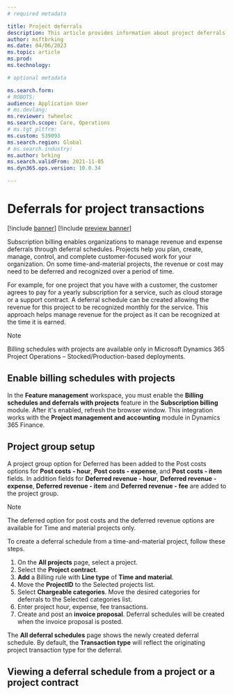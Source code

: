 ```yaml
---
# required metadata

title: Project deferrals
description: This article provides information about project deferrals feature, which lets you set up deferrals for project transactions for hour, expense, fee, and sales order.
author: msftbrking
ms.date: 04/06/2023
ms.topic: article
ms.prod: 
ms.technology: 

# optional metadata

ms.search.form:  
# ROBOTS: 
audience: Application User
# ms.devlang: 
ms.reviewer: twheeloc
ms.search.scope: Core, Operations
# ms.tgt_pltfrm: 
ms.custom: 539093
ms.search.region: Global
# ms.search.industry: 
ms.author: brking
ms.search.validFrom: 2021-11-05
ms.dyn365.ops.version: 10.0.34

---
```


# Deferrals for project transactions

[!include [banner](../includes/banner.md)]
[!include [preview banner](../includes/preview-banner.md)]

Subscription billing enables organizations to manage revenue and expense deferrals through deferral schedules. Projects help you plan, create, manage, control, and complete customer-focused work for your organization. On some time-and-material projects, the revenue or cost may need to be deferred and recognized over a period of time.

For example, for one project that you have with a customer, the customer agrees to pay for a yearly subscription for a service, such as cloud storage or a support contract. A deferral schedule can be created allowing the revenue for this project to be recognized monthly for the service. This approach helps manage revenue for the project as it can be recognized at the time it is earned.

> [!NOTE]
> Billing schedules with projects are available only in Microsoft Dynamics 365 Project Operations – Stocked/Production-based deployments. 

## Enable billing schedules with projects

In the **Feature management** workspace, you must enable the **Billing schedules and deferrals with projects** feature in the **Subscription billing** module. After it's enabled, refresh the browser window. This integration works with the **Project management and accounting** module in Dynamics 365 Finance.

## Project group setup

A project group option for Deferred has been added to the Post costs options for **Post costs - hour**, **Post costs - expense**, and **Post costs - item** fields. In addition fields for **Deferred revenue - hour**, **Deferred revenue - expense**, **Deferred revenue - item** and **Deferred revenue - fee** are added to the project group.

> [!NOTE]
> The deferred option for post costs and the deferred revenue options are available for Time and material projects only.

To create a deferral schedule from a time-and-material project, follow these steps.

1. On the **All projects** page, select a project.
2. Select the **Project contract**. 
3. **Add** a Billing rule with **Line type** of **Time and material**.
4. Move the **ProjectID** to the Selected projects list.
5. Select **Chargeable categories**. Move the desired categories for deferrals to the Selected categories list. 
6. Enter project hour, expense, fee transactions.
7. Create and post an **invoice proposal**. Deferral schedules will be created when the invoice proposal is posted.

The **All deferral schedules** page shows the newly created deferral schedule. By default, the **Transaction type** will reflect the originating project transaction type for the deferral.

## Viewing a deferral schedule from a project or a project contract


